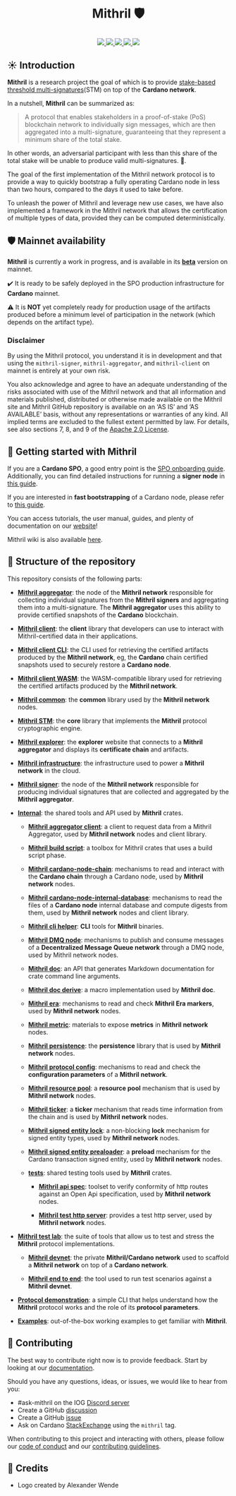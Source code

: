 # <p align="center">Mithril :shield:</p>

<div align="center">
  <a href='https://github.com/input-output-hk/mithril/actions'>
    <img src="https://img.shields.io/github/actions/workflow/status/input-output-hk/mithril/ci.yml?label=Tests&style=for-the-badge&branch=main">
  </a>
  <a href='https://github.com/input-output-hk/mithril/issues'>
    <img src="https://img.shields.io/github/issues/input-output-hk/mithril?label=Issues&style=for-the-badge">
  </a>
  <a href='https://github.com/input-output-hk/mithril/network/members'>
     <img src="https://img.shields.io/github/forks/input-output-hk/mithril?label=Forks&style=for-the-badge">
  </a>
  <a href='https://github.com/input-output-hk/mithril/stargazers'>
    <img src="https://img.shields.io/github/stars/input-output-hk/mithril?label=Stars&style=for-the-badge">
  </a>
  <a href='https://github.com/input-output-hk/mithril/blob/main/LICENSE'>
    <img src="https://img.shields.io/github/license/input-output-hk/mithril?label=License&style=for-the-badge">
  </a>
</div>

## :sunny: Introduction

**Mithril** is a research project the goal of which is to provide [stake-based threshold multi-signatures](https://iohk.io/en/research/library/papers/mithril-stake-based-threshold-multisignatures/)(STM) on top of the **Cardano network**.

In a nutshell, **Mithril** can be summarized as:

> A protocol that enables stakeholders in a proof-of-stake (PoS) blockchain network to individually sign messages, which are then aggregated into a multi-signature, guaranteeing that they represent a minimum share of the total stake.

In other words, an adversarial participant with less than this share of the total stake will be unable to produce valid multi-signatures. :closed_lock_with_key:.

The goal of the first implementation of the Mithril network protocol is to provide a way to quickly bootstrap a fully operating Cardano node in less than two hours, compared to the days it used to take before.

To unleash the power of Mithril and leverage new use cases, we have also implemented a framework in the Mithril network that allows the certification of multiple types of data, provided they can be computed deterministically.

## :shield: Mainnet availability

**Mithril** is currently a work in progress, and is available in its [**beta**](https://mithril.network/doc/dev-blog/2023/07/21/mainnet-beta-launch) version on mainnet.

:heavy_check_mark: It is ready to be safely deployed in the SPO production infrastructure for **Cardano** mainnet.

:warning: It is **NOT** yet completely ready for production usage of the artifacts produced before a minimum level of participation in the network (which depends on the artifact type).

### Disclaimer

By using the Mithril protocol, you understand it is in development and that using the `mithril-signer`, `mithril-aggregator`, and `mithril-client` on mainnet is entirely at your own risk.

You also acknowledge and agree to have an adequate understanding of the risks associated with use of the Mithril network and that all information and materials published, distributed or otherwise made available on the Mithril site and Mithril GitHub repository is available on an ‘AS IS’ and ‘AS AVAILABLE’ basis, without any representations or warranties of any kind. All implied terms are excluded to the fullest extent permitted by law. For details, see also sections 7, 8, and 9 of the [Apache 2.0 License](./LICENSE).

## :rocket: Getting started with Mithril

If you are a **Cardano SPO**, a good entry point is the [SPO onboarding guide](https://mithril.network/doc/manual/getting-started/SPO-on-boarding-guide).
Additionally, you can find detailed instructions for running a **signer node** in [this guide](https://mithril.network/doc/manual/getting-started/run-signer-node).

If you are interested in **fast bootstrapping** of a Cardano node, please refer to [this guide](https://mithril.network/doc/manual/getting-started/bootstrap-cardano-node).

You can access tutorials, the user manual, guides, and plenty of documentation on our [website](https://mithril.network/doc)!

Mithril wiki is also available [here](https://github.com/input-output-hk/mithril/wiki).

## :satellite: Structure of the repository

This repository consists of the following parts:

- [**Mithril aggregator**](./mithril-aggregator): the node of the **Mithril network** responsible for collecting individual signatures from the **Mithril signers** and aggregating them into a multi-signature. The **Mithril aggregator** uses this ability to provide certified snapshots of the **Cardano** blockchain.

- [**Mithril client**](./mithril-client): the **client** library that developers can use to interact with Mithril-certified data in their applications.

- [**Mithril client CLI**](./mithril-client-cli): the CLI used for retrieving the certified artifacts produced by the **Mithril network**, eg, the **Cardano** chain certified snapshots used to securely restore a **Cardano node**.

- [**Mithril client WASM**](./mithril-client-wasm): the WASM-compatible library used for retrieving the certified artifacts produced by the **Mithril network**.

- [**Mithril common**](./mithril-common): the **common** library used by the **Mithril network** nodes.

- [**Mithril STM**](./mithril-stm): the **core** library that implements the **Mithril** protocol cryptographic engine.

- [**Mithril explorer**](./mithril-explorer): the **explorer** website that connects to a **Mithril aggregator** and displays its **certificate chain** and artifacts.

- [**Mithril infrastructure**](./mithril-infra): the infrastructure used to power a **Mithril network** in the cloud.

- [**Mithril signer**](./mithril-signer): the node of the **Mithril network** responsible for producing individual signatures that are collected and aggregated by the **Mithril aggregator**.

- [**Internal**](./internal): the shared tools and API used by **Mithril** crates.
  - [**Mithril aggregator client**](./internal/mithril-aggregator-client): a client to request data from a Mithril Aggregator, used by **Mithril network** nodes and client library.

  - [**Mithril build script**](./internal/mithril-build-script): a toolbox for Mithril crates that uses a build script phase.

  - [**Mithril cardano-node-chain**](./internal/cardano-node/mithril-cardano-node-chain): mechanisms to read and interact with the **Cardano chain** through a Cardano node, used by **Mithril network** nodes.

  - [**Mithril cardano-node-internal-database**](./internal/cardano-node/mithril-cardano-node-internal-database): mechanisms to read the files of a **Cardano node** internal database and compute digests from them, used by **Mithril network** nodes and client library.

  - [**Mithril cli helper**](./internal/mithril-cli-helper): **CLI** tools for **Mithril** binaries.

  - [**Mithril DMQ node**](./internal/mithril-dmq): mechanisms to publish and consume messages of a **Decentralized Message Queue network** through a DMQ node, used by Mithril network nodes.

  - [**Mithril doc**](./internal/mithril-doc): an API that generates Markdown documentation for crate command line arguments.

  - [**Mithril doc derive**](./internal/mithril-doc-derive): a macro implementation used by **Mithril doc**.

  - [**Mithril era**](./internal/mithril-era): mechanisms to read and check **Mithril Era markers**, used by **Mithril network** nodes.

  - [**Mithril metric**](./internal/mithril-metric): materials to expose **metrics** in **Mithril network** nodes.

  - [**Mithril persistence**](./internal/mithril-persistence): the **persistence** library that is used by **Mithril network** nodes.

  - [**Mithril protocol config**](./internal/mithril-protocol-config): mechanisms to read and check the **configuration parameters** of a **Mithril network**.

  - [**Mithril resource pool**](./internal/mithril-resource-pool): a **resource pool** mechanism that is used by **Mithril network** nodes.

  - [**Mithril ticker**](./internal/mithril-ticker): a **ticker** mechanism that reads time information from the chain and is used by **Mithril network** nodes.

  - [**Mithril signed entity lock**](./internal/signed-entity/mithril-signed-entity-lock): a non-blocking **lock** mechanism for signed entity types, used by **Mithril network** nodes.

  - [**Mithril signed entity prealoader**](./internal/signed-entity/mithril-signed-entity-preloader): a **preload** mechanism for the Cardano transaction signed entity, used by **Mithril network** nodes.

  - [**tests**](./internal/tests): shared testing tools used by **Mithril** crates.
    - [**Mithril api spec**](./internal/tests/mithril-api-spec): toolset to verify conformity of http routes against an Open Api specification, used by **Mithril network** nodes.

    - [**Mithril test http server**](internal/tests/mithril-test-http-server): provides a test http server, used by **Mithril network** nodes.

- [**Mithril test lab**](./mithril-test-lab): the suite of tools that allow us to test and stress the **Mithril** protocol implementations.
  - [**Mithril devnet**](./mithril-test-lab/mithril-devnet): the private **Mithril/Cardano network** used to scaffold a **Mithril network** on top of a **Cardano network**.

  - [**Mithril end to end**](./mithril-test-lab/mithril-end-to-end): the tool used to run test scenarios against a **Mithril devnet**.

- [**Protocol demonstration**](./demo/protocol-demo): a simple CLI that helps understand how the **Mithril** protocol works and the role of its **protocol parameters**.

- [**Examples**](./examples): out-of-the-box working examples to get familiar with **Mithril**.

## :bridge_at_night: Contributing

The best way to contribute right now is to provide feedback. Start by looking at our [documentation](https://mithril.network/doc).

Should you have any questions, ideas, or issues, we would like to hear from you:

- #ask-mithril on the IOG [Discord server](https://discord.gg/5kaErDKDRq)
- Create a GitHub [discussion](https://github.com/input-output-hk/mithril/discussions)
- Create a GitHub [issue](https://github.com/input-output-hk/mithril/issues/new)
- Ask on Cardano [StackExchange](https://cardano.stackexchange.com/search?q=mithril) using the `mithril` tag.

When contributing to this project and interacting with others, please follow our [code of conduct](./CODE-OF-CONDUCT.md) and our [contributing guidelines](./CONTRIBUTING.md).

## 🙏 Credits

- Logo created by Alexander Wende
